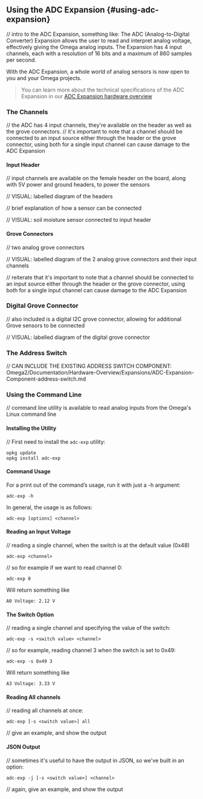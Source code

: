 ## Using the ADC Expansion {#using-adc-expansion}

// intro to the ADC Expansion, something like:
The ADC (Analog-to-Digital Converter) Expansion allows the user to read and interpret analog voltage, effectively giving the Omega analog inputs. The Expansion has 4 input channels, each with a resolution of 16 bits and a maximum of 860 samples per second.

With the ADC Expansion, a whole world of analog sensors is now open to you and your Omega projects.

>You can learn more about the technical specifications of the ADC Expansion in our [ADC Expansion hardware overview](#adc-expansion)

### The Channels

// the ADC has 4 input channels, they're available on the header as well as the grove connectors.
// it's important to note that a channel should be connected to an input source either through the header or the grove connector, using both for a single input channel can cause damage to the ADC Expansion

#### Input Header

// input channels are available on the female header on the board, along with 5V power and ground headers, to power the sensors

// VISUAL: labelled diagram of the headers

// brief explanation of how a sensor can be connected

// VISUAL: soil moisture sensor connected to input header

#### Grove Connectors

// two analog grove connectors

// VISUAL: labelled diagram of the 2 analog grove connectors and their input channels

// reiterate that it's important to note that a channel should be connected to an input source either through the header or the grove connector, using both for a single input channel can cause damage to the ADC Expansion


### Digital Grove Connector

// also included is a digital I2C grove connector, allowing for additional Grove sensors to be connected

// VISUAL: labelled diagram of the digital grove connector


### The Address Switch

// CAN INCLUDE THE EXISTING ADDRESS SWITCH COMPONENT: Omega2/Documentation/Hardware-Overview/Expansions/ADC-Expansion-Component-address-switch.md

### Using the Command Line

// command line utility is available to read analog inputs from the Omega's Linux command line


#### Installing the Utility

// First need to install the `adc-exp` utility:

```
opkg update
opkg install adc-exp
```

#### Command Usage
For a print out of the command’s usage, run it with just a -h argument:

```
adc-exp -h
```

In general, the usage is as follows:

```
adc-exp [options] <channel>
```

#### Reading an Input Voltage

// reading a single channel, when the switch is at the default value (0x48)

```
adc-exp <channel>
```

// so for example if we want to read channel 0:

```
adc-exp 0
```

Will return something like

```
A0 Voltage: 2.12 V
```

#### The Switch Option

// reading a single channel and specifying the value of the switch:

```
adc-exp -s <switch value> <channel>
```

// so for example, reading channel 3 when the switch is set to 0x49:

```
adc-exp -s 0x49 3
```

Will return something like

```
A3 Voltage: 3.33 V
```

#### Reading All channels

// reading all channels at once:

```
adc-exp [-s <switch value>] all
```

// give an example, and show the output

#### JSON Output

// sometimes it's useful to have the output in JSON, so we've built in an option:

```
adc-exp -j [-s <switch value>] <channel>
```

// again, give an example, and show the output
